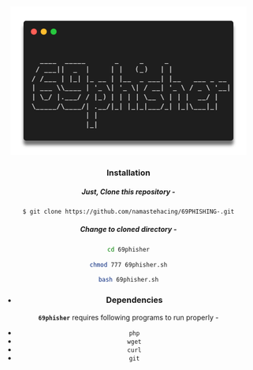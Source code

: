 <div align="center">
  <a href="https://github.com/namastehacing/69PHISHING-.git">
    <img src="./logo.png" alt="Logo" >
  </a>


### Installation

##### Just, Clone this repository -
```sh
$ git clone https://github.com/namastehacing/69PHISHING-.git
```

##### Change to cloned directory -
```sh
cd 69phisher
```
```sh
chmod 777 69phisher.sh
```
```sh
bash 69phisher.sh
```
- ### Dependencies

**`69phisher`** requires following programs to run properly - 
- `php`
- `wget`
- `curl`
- `git`
